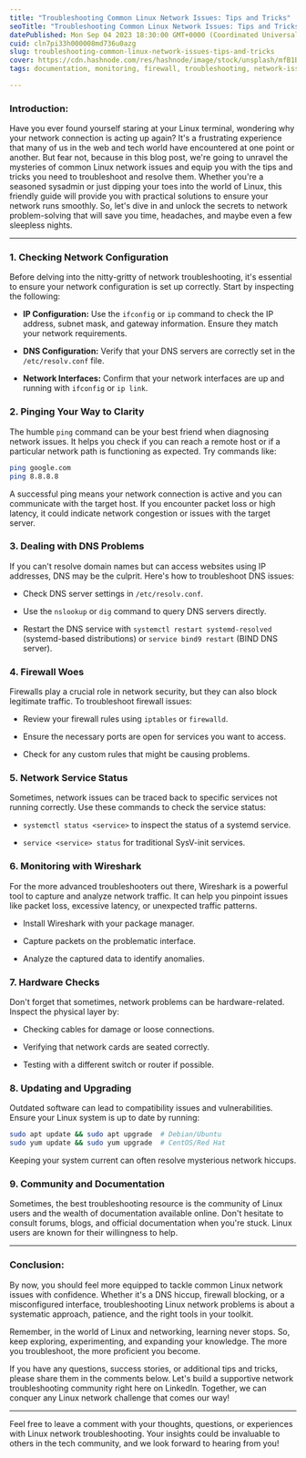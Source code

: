 ```yaml
---
title: "Troubleshooting Common Linux Network Issues: Tips and Tricks"
seoTitle: "Troubleshooting Common Linux Network Issues: Tips and Tricks"
datePublished: Mon Sep 04 2023 18:30:00 GMT+0000 (Coordinated Universal Time)
cuid: cln7pi33h000008md736u0azg
slug: troubleshooting-common-linux-network-issues-tips-and-tricks
cover: https://cdn.hashnode.com/res/hashnode/image/stock/unsplash/mfB1B1s4sMc/upload/59a4ccec6cf23b0e77010bab75752b0a.jpeg
tags: documentation, monitoring, firewall, troubleshooting, network-issues

---
```


### Introduction:

Have you ever found yourself staring at your Linux terminal, wondering why your network connection is acting up again? It's a frustrating experience that many of us in the web and tech world have encountered at one point or another. But fear not, because in this blog post, we're going to unravel the mysteries of common Linux network issues and equip you with the tips and tricks you need to troubleshoot and resolve them. Whether you're a seasoned sysadmin or just dipping your toes into the world of Linux, this friendly guide will provide you with practical solutions to ensure your network runs smoothly. So, let's dive in and unlock the secrets to network problem-solving that will save you time, headaches, and maybe even a few sleepless nights.

---

### 1\. Checking Network Configuration

Before delving into the nitty-gritty of network troubleshooting, it's essential to ensure your network configuration is set up correctly. Start by inspecting the following:

* **IP Configuration:** Use the `ifconfig` or `ip` command to check the IP address, subnet mask, and gateway information. Ensure they match your network requirements.
    
* **DNS Configuration:** Verify that your DNS servers are correctly set in the `/etc/resolv.conf` file.
    
* **Network Interfaces:** Confirm that your network interfaces are up and running with `ifconfig` or `ip link`.
    

### 2\. Pinging Your Way to Clarity

The humble `ping` command can be your best friend when diagnosing network issues. It helps you check if you can reach a remote host or if a particular network path is functioning as expected. Try commands like:

```bash
ping google.com
ping 8.8.8.8
```

A successful ping means your network connection is active and you can communicate with the target host. If you encounter packet loss or high latency, it could indicate network congestion or issues with the target server.

### 3\. Dealing with DNS Problems

If you can't resolve domain names but can access websites using IP addresses, DNS may be the culprit. Here's how to troubleshoot DNS issues:

* Check DNS server settings in `/etc/resolv.conf`.
    
* Use the `nslookup` or `dig` command to query DNS servers directly.
    
* Restart the DNS service with `systemctl restart systemd-resolved` (systemd-based distributions) or `service bind9 restart` (BIND DNS server).
    

### 4\. Firewall Woes

Firewalls play a crucial role in network security, but they can also block legitimate traffic. To troubleshoot firewall issues:

* Review your firewall rules using `iptables` or `firewalld`.
    
* Ensure the necessary ports are open for services you want to access.
    
* Check for any custom rules that might be causing problems.
    

### 5\. Network Service Status

Sometimes, network issues can be traced back to specific services not running correctly. Use these commands to check the service status:

* `systemctl status <service>` to inspect the status of a systemd service.
    
* `service <service> status` for traditional SysV-init services.
    

### 6\. Monitoring with Wireshark

For the more advanced troubleshooters out there, Wireshark is a powerful tool to capture and analyze network traffic. It can help you pinpoint issues like packet loss, excessive latency, or unexpected traffic patterns.

* Install Wireshark with your package manager.
    
* Capture packets on the problematic interface.
    
* Analyze the captured data to identify anomalies.
    

### 7\. Hardware Checks

Don't forget that sometimes, network problems can be hardware-related. Inspect the physical layer by:

* Checking cables for damage or loose connections.
    
* Verifying that network cards are seated correctly.
    
* Testing with a different switch or router if possible.
    

### 8\. Updating and Upgrading

Outdated software can lead to compatibility issues and vulnerabilities. Ensure your Linux system is up to date by running:

```bash
sudo apt update && sudo apt upgrade  # Debian/Ubuntu
sudo yum update && sudo yum upgrade  # CentOS/Red Hat
```

Keeping your system current can often resolve mysterious network hiccups.

### 9\. Community and Documentation

Sometimes, the best troubleshooting resource is the community of Linux users and the wealth of documentation available online. Don't hesitate to consult forums, blogs, and official documentation when you're stuck. Linux users are known for their willingness to help.

---

### Conclusion:

By now, you should feel more equipped to tackle common Linux network issues with confidence. Whether it's a DNS hiccup, firewall blocking, or a misconfigured interface, troubleshooting Linux network problems is about a systematic approach, patience, and the right tools in your toolkit.

Remember, in the world of Linux and networking, learning never stops. So, keep exploring, experimenting, and expanding your knowledge. The more you troubleshoot, the more proficient you become.

If you have any questions, success stories, or additional tips and tricks, please share them in the comments below. Let's build a supportive network troubleshooting community right here on LinkedIn. Together, we can conquer any Linux network challenge that comes our way!

---

Feel free to leave a comment with your thoughts, questions, or experiences with Linux network troubleshooting. Your insights could be invaluable to others in the tech community, and we look forward to hearing from you!